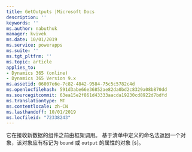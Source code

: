 ```yaml
---
title: GetOutputs |Microsoft Docs
description: ''
keywords: ''
ms.author: nabuthuk
manager: kvivek
ms.date: 10/01/2019
ms.service: powerapps
ms.suite: ''
ms.tgt_pltfrm: ''
ms.topic: article
applies_to:
- Dynamics 365 (online)
- Dynamics 365 Version 9.x
ms.assetid: 06007e6e-7c82-4842-9584-75c5c5782c4d
ms.openlocfilehash: 591d3abe66e36852ae82da0bd2c8329a08b870dd
ms.sourcegitcommit: 63ea15e2f861d43333aacda19230cd8922d7bdfd
ms.translationtype: MT
ms.contentlocale: zh-CN
ms.lasthandoff: 10/01/2019
ms.locfileid: "72338243"
---
```

它在接收新数据的组件之前由框架调用。 基于清单中定义的命名法返回一个对象，该对象应有标记为 `bound` 或 `output` 的属性的对象 [s]。
